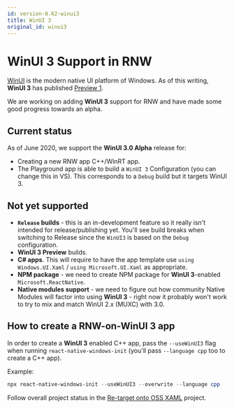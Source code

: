 ```yaml
---
id: version-0.62-winui3
title: WinUI 3
original_id: winui3
---
```


# WinUI 3 Support in RNW

[WinUI](http://aka.ms/winui/) is the modern native UI platform of Windows. As of this writing, **WinUI 3** has published [Preview 1](https://docs.microsoft.com/en-us/windows/apps/winui/winui3/). 

We are working on adding **WinUI 3** support for RNW and have made some good progress towards an alpha.

## Current status

As of June 2020, we support the **WinUI 3.0 Alpha** release for:

* Creating a new RNW app C++/WinRT app. 
* The Playground app is able to build a `WinUI 3` Configuration (you can change this in VS). This corresponds to a `Debug` build but it targets WinUI 3.

## Not yet supported

* **`Release` builds** - this is an in-development feature so it really isn't intended for release/publishing yet. You'll see build breaks when switching to Release since the `WinUI3` is based on the `Debug` configuration.
* **WinUI 3 Preview** builds.
* **C# apps**. This will require to have the app template use  `using Windows.UI.Xaml` / `using Microsoft.UI.Xaml` as appropriate.
* **NPM package** - we need to create NPM package for **WinUI 3**-enabled `Microsoft.ReactNative`.
* **Native modules support** - we need to figure out how community Native Modules will factor into using **WinUI 3** - right now it probably won't work to try to mix and match WinUI 2.x (MUXC) with 3.0.

## How to create a RNW-on-WinUI 3 app

In order to create a **WinUI 3** enabled C++ app, pass the `--useWinUI3` flag when running `react-native-windows-init` (you'll pass `--language cpp` too to create a C++ app).

Example:
```powershell
npx react-native-windows-init --useWinUI3 --overwrite --language cpp
```

Follow overall project status in the [Re-target onto OSS XAML](https://github.com/microsoft/react-native-windows/projects/30) project.
